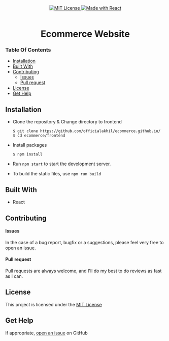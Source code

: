 <center>
<a href="https://github.com/officialakhil/ecommerce/blob/master/LICENSE">
    <img src="https://img.shields.io/badge/license-MIT-green?style=for-the-badge" alt="MIT License">
</a>
<a href="https://reactjs.org">
    <img src="https://img.shields.io/badge/Made%20With-React%203-61DAFB.svg?style=for-the-badge&logo=React" alt="Made with React">
</a>
<br/> <br/>
<h1> Ecommerce Website </a></h1>

</center>

### Table Of Contents

- [Installation](#installation)
- [Built With](#built-with)
- [Contributing](#contributing)
  - [Issues](#issues)
  - [Pull request](#pull-request)
- [License](#license)
- [Get Help](#get-help)

## Installation

- Clone the repository & Change directory to frontend

  ```console
  $ git clone https://github.com/officialakhil/ecommerce.github.io/
  $ cd ecommerce/frontend
  ```

- Install packages

  ```console
  $ npm install
  ```

- Run `npm start` to start the development server.

- To build the static files, use `npm run build`

## Built With

- React

## Contributing

#### Issues

In the case of a bug report, bugfix or a suggestions, please feel very free to open an issue.

#### Pull request

Pull requests are always welcome, and I'll do my best to do reviews as fast as I can.

## License

This project is licensed under the [MIT License](https://github.com/officialakhil/ecommerce.github.io/blob/master/LICENSE)

## Get Help

If appropriate, [open an issue](https://github.com/officalakhil/ecommerce.github.io/issues) on GitHub
